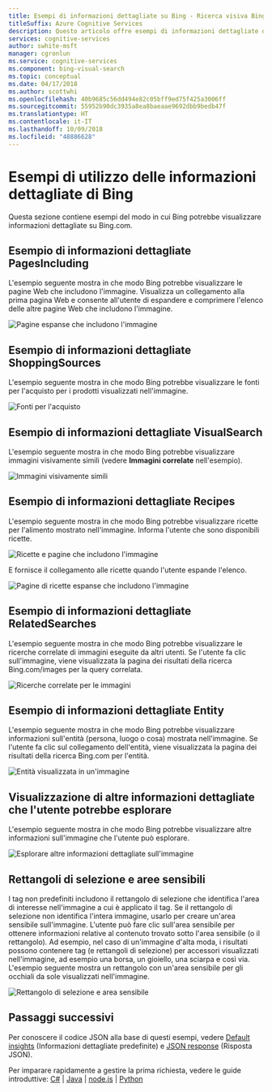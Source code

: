 ```yaml
---
title: Esempi di informazioni dettagliate su Bing - Ricerca visiva Bing
titleSuffix: Azure Cognitive Services
description: Questo articolo offre esempi di informazioni dettagliate di immagini visualizzate su Bing.com.
services: cognitive-services
author: swhite-msft
manager: cgronlun
ms.service: cognitive-services
ms.component: bing-visual-search
ms.topic: conceptual
ms.date: 04/17/2018
ms.author: scottwhi
ms.openlocfilehash: 40b9685c56dd494e82c05bff9ed75f425a3006ff
ms.sourcegitcommit: 55952b90dc3935a8ea8baeaae9692dbb9bedb47f
ms.translationtype: HT
ms.contentlocale: it-IT
ms.lasthandoff: 10/09/2018
ms.locfileid: "48886628"
---
```

# <a name="examples-of-bing-insights-usage"></a>Esempi di utilizzo delle informazioni dettagliate di Bing

Questa sezione contiene esempi del modo in cui Bing potrebbe visualizzare informazioni dettagliate su Bing.com.

## <a name="pagesincluding-insight-example"></a>Esempio di informazioni dettagliate PagesIncluding

L'esempio seguente mostra in che modo Bing potrebbe visualizzare le pagine Web che includono l'immagine. Visualizza un collegamento alla prima pagina Web e consente all'utente di espandere e comprimere l'elenco delle altre pagine Web che includono l'immagine.

![Pagine espanse che includono l'immagine](./media/pages-including.PNG)


## <a name="shoppingsources-insight-example"></a>Esempio di informazioni dettagliate ShoppingSources

L'esempio seguente mostra in che modo Bing potrebbe visualizzare le fonti per l'acquisto per i prodotti visualizzati nell'immagine.

![Fonti per l'acquisto](./media/shopping-sources.PNG)


## <a name="visualsearch-insight-example"></a>Esempio di informazioni dettagliate VisualSearch

L'esempio seguente mostra in che modo Bing potrebbe visualizzare immagini visivamente simili (vedere **Immagini correlate** nell'esempio).

![Immagini visivamente simili](./media/similar-images.PNG)

## <a name="recipes-insight-example"></a>Esempio di informazioni dettagliate Recipes

L'esempio seguente mostra in che modo Bing potrebbe visualizzare ricette per l'alimento mostrato nell'immagine. Informa l'utente che sono disponibili ricette.

![Ricette e pagine che includono l'immagine](./media/recipes-pages-including.PNG)

 E fornisce il collegamento alle ricette quando l'utente espande l'elenco.

![Pagine di ricette espanse che includono l'immagine](./media/expanded-recipes-pages-including.PNG)


## <a name="relatedsearches-insight-example"></a>Esempio di informazioni dettagliate RelatedSearches

L'esempio seguente mostra in che modo Bing potrebbe visualizzare le ricerche correlate di immagini eseguite da altri utenti. Se l'utente fa clic sull'immagine, viene visualizzata la pagina dei risultati della ricerca Bing.com/images per la query correlata.

![Ricerche correlate per le immagini](./media/bordered-related-searches.PNG)


## <a name="entity-insight-example"></a>Esempio di informazioni dettagliate Entity

L'esempio seguente mostra in che modo Bing potrebbe visualizzare informazioni sull'entità (persona, luogo o cosa) mostrata nell'immagine. Se l'utente fa clic sul collegamento dell'entità, viene visualizzata la pagina dei risultati della ricerca Bing.com per l'entità.

![Entità visualizzata in un'immagine](./media/entity.PNG)


## <a name="displaying-other-insights-that-the-user-might-explore"></a>Visualizzazione di altre informazioni dettagliate che l'utente potrebbe esplorare

L'esempio seguente mostra in che modo Bing potrebbe visualizzare altre informazioni sull'immagine che l'utente può esplorare.

![Esplorare altre informazioni dettagliate sull'immagine](./media/apple-pie-more-tags.PNG)


## <a name="bounding-boxes-and-hot-spots"></a>Rettangoli di selezione e aree sensibili

I tag non predefiniti includono il rettangolo di selezione che identifica l'area di interesse nell'immagine a cui è applicato il tag. Se il rettangolo di selezione non identifica l'intera immagine, usarlo per creare un'area sensibile sull'immagine. L'utente può fare clic sull'area sensibile per ottenere informazioni relative al contenuto trovato sotto l'area sensibile (o il rettangolo). Ad esempio, nel caso di un'immagine d'alta moda, i risultati possono contenere tag (e rettangoli di selezione) per accessori visualizzati nell'immagine, ad esempio una borsa, un gioiello, una sciarpa e così via. L'esempio seguente mostra un rettangolo con un'area sensibile per gli occhiali da sole visualizzati nell'immagine.

![Rettangolo di selezione e area sensibile](./media/click-to-search.PNG)



## <a name="next-steps"></a>Passaggi successivi

Per conoscere il codice JSON alla base di questi esempi, vedere [Default insights](default-insights-tag.md) (Informazioni dettagliate predefinite) e [JSON response](overview.md#the-response) (Risposta JSON).

Per imparare rapidamente a gestire la prima richiesta, vedere le guide introduttive: [C#](quickstarts/csharp.md) | [Java](quickstarts/java.md) | [node.js](quickstarts/nodejs.md) | [Python](quickstarts/python.md)





